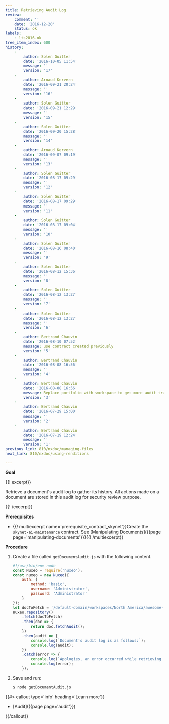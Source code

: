 ```yaml
---
title: Retrieving Audit Log
review:
    comment: ''
    date: '2016-12-20'
    status: ok
labels:
    - lts2016-ok
tree_item_index: 600
history:
    -
        author: Solen Guitter
        date: '2016-10-05 11:54'
        message: ''
        version: '17'
    -
        author: Arnaud Kervern
        date: '2016-09-21 20:24'
        message: ''
        version: '16'
    -
        author: Solen Guitter
        date: '2016-09-21 12:29'
        message: ''
        version: '15'
    -
        author: Solen Guitter
        date: '2016-09-20 15:28'
        message: ''
        version: '14'
    -
        author: Arnaud Kervern
        date: '2016-09-07 09:19'
        message: ''
        version: '13'
    -
        author: Solen Guitter
        date: '2016-08-17 09:29'
        message: ''
        version: '12'
    -
        author: Solen Guitter
        date: '2016-08-17 09:29'
        message: ''
        version: '11'
    -
        author: Solen Guitter
        date: '2016-08-17 09:04'
        message: ''
        version: '10'
    -
        author: Solen Guitter
        date: '2016-08-16 08:40'
        message: ''
        version: '9'
    -
        author: Solen Guitter
        date: '2016-08-12 15:36'
        message: ''
        version: '8'
    -
        author: Solen Guitter
        date: '2016-08-12 13:27'
        message: ''
        version: '7'
    -
        author: Solen Guitter
        date: '2016-08-12 13:27'
        message: ''
        version: '6'
    -
        author: Bertrand Chauvin
        date: '2016-08-10 07:52'
        message: use contract created previously
        version: '5'
    -
        author: Bertrand Chauvin
        date: '2016-08-08 16:56'
        message: ''
        version: '4'
    -
        author: Bertrand Chauvin
        date: '2016-08-08 16:56'
        message: Replace portfolio with workspace to get more audit traces
        version: '3'
    -
        author: Bertrand Chauvin
        date: '2016-07-29 15:00'
        message: ''
        version: '2'
    -
        author: Bertrand Chauvin
        date: '2016-07-19 12:24'
        message: ''
        version: '1'
previous_link: 810/nxdoc/managing-files
next_link: 810/nxdoc/using-renditions

---
```

**Goal**

{{! excerpt}}

Retrieve a document's audit log to gather its history. All actions made on a document are stored in this audit log for security review purpose.

{{! /excerpt}}

**Prerequisites**

*   {{! multiexcerpt name='prerequisite_contract_skynet'}}Create the `skynet-ai-maintenance` contract. See [Manipulating Documents]({{page page='manipulating-documents'}}){{! /multiexcerpt}}

**Procedure**

1.  Create a file called `getDocumentAudit.js` with the following content.

    ```js
    #!/usr/bin/env node
    const Nuxeo = require('nuxeo');
    const nuxeo = new Nuxeo({
        auth: {
            method: 'basic',
            username: 'Administrator',
            password: 'Administrator'
        }
    });
    let docToFetch = '/default-domain/workspaces/North America/awesome-tech/skynet-ai-maintenance';
    nuxeo.repository()
        .fetch(docToFetch)
        .then(doc => {
            return doc.fetchAudit();
        })
        .then(audit => {
            console.log(`Document's audit log is as follows:`);
            console.log(audit);
        })
        .catch(error => {
            console.log(`Apologies, an error occurred while retrieving the document's audit log.`);
            console.log(error);
        });
    ```

2.  Save and run:

    ```bash
    $ node getDocumentAudit.js
    ```

{{#> callout type='info' heading='Learn more'}}

*   [Audit]({{page page='audit'}})

{{/callout}}
